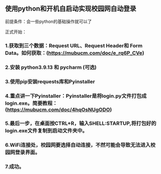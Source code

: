 ## 使用python和开机自启动实现校园网自动登录

前提条件：会一些python的基础操作就可以了

正式开始：

   ### 1.获取到三个数据：Request  URL、Request Header和  Form Data。如何获取：(https://mubucm.com/doc/e_rq6P_CVe)
    
   ### 2.安装 python3.9.13 和  pycharm (可选)
    
   ### 3.使用pip安装requests库和Pyinstaller
    
   ### 4.重点讲一下Pyinstaller：Pyinstaller是将login.py文件打包成login.exe。简要教程：(https://mubucm.com/doc/4hqOsNUgODO)
   
   ### 5.最后一步，在桌面按CTRL+R，输入SHELL:STARTUP,将打包好的login.exe文件复制到启动文件夹中。
   
   ### 6.WiFi连接处，校园网要选择自动连接，不然可能会导致无法进入校园网登录界面。
   
   ### 7.成功。
